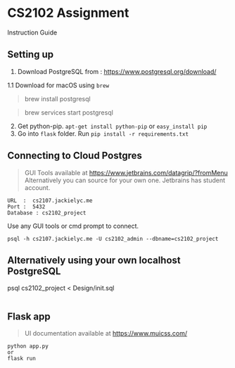 # CS2102 Assignment

Instruction Guide

## Setting up

1. Download PostgreSQL from : https://www.postgresql.org/download/

1.1 Download for macOS using `brew`
> brew install postgresql

> brew services start postgresql
2. Get python-pip. `apt-get install python-pip` or `easy_install pip`
3. Go into `flask` folder. Run `pip install -r requirements.txt`

## Connecting to Cloud Postgres
> GUI Tools available at https://www.jetbrains.com/datagrip/?fromMenu
> Alternatively you can source for your own one. Jetbrains has student account.
```
URL  :  cs2107.jackielyc.me
Port :  5432
Database : cs2102_project
```
Use any GUI tools or cmd prompt to connect.
```
psql -h cs2107.jackielyc.me -U cs2102_admin --dbname=cs2102_project
```

## Alternatively using your own localhost PostgreSQL
psql cs2102_project < Design/init.sql
```

```

## Flask app

> UI documentation available at https://www.muicss.com/

```
python app.py
or
flask run
```
